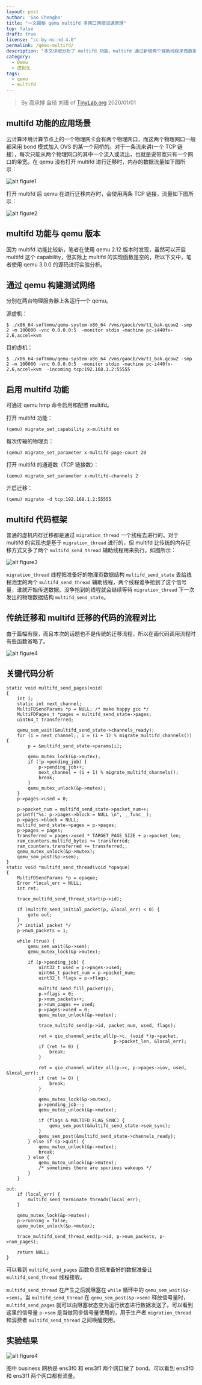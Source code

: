 ```yaml
---
layout: post
author: 'Gao Chengbo'
title: "一文揭秘 qemu multifd 多网口网络加速原理"
top: false
draft: true
license: "cc-by-nc-nd-4.0"
permalink: /qemu-multifd/
description: "本文详细分析了 multifd 功能，multifd 通过新增两个辅助线程来做数据传输，把数据生产和数据传输做了解耦，从而可以充分利用多个物理网口来加快数据传输。"
category:
  - Qemu
  - 虚拟化
tags:
  - qemu
  - multifd
---
```


>
> By 高承博 金琦 刘唐 of [TinyLab.org](http://tinylab.org)
> 2020/01/01
>

## multifd 功能的应用场景

云计算环境计算节点上的一个物理网卡会有两个物理网口，而这两个物理网口一般都采用 bond 模式加入 OVS 的某一个网桥的。对于一条流来讲(一个 TCP 链接），每次只能从两个物理网口的其中一个流入或流出，也就是说带宽只有一个网口的带宽。在 qemu 没有打开 multifd 进行迁移时，内存的数据流量如下图所示：

![alt figure1](/wp-content/uploads/2021/1/qemu/figure1.png)

打开 multifd 后 qemu 在进行迁移内存时，会使用两条 TCP 链接，流量如下图所示：

![alt figure2](/wp-content/uploads/2021/1/qemu/figure2.png)

## multifd 功能与 qemu 版本

因为 multifd 功能比较新，笔者在使用 qemu 2.12 版本时发现，虽然可以开启 multifd 这个 capability，但实际上 multifd 的实现函数是空的，所以下文中，笔者使用 qemu 3.0.0 的源码进行实验分析。

## 通过 qemu 构建测试网络

分别在两台物理服务器上各运行一个 qemu。

源虚机：

```
$ ./x86_64-softmmu/qemu-system-x86_64 /vms/gaocb/vm/t1_bak.qcow2 -smp 2 -m 100000 -vnc 0.0.0.0:5  -monitor stdio -machine pc-i440fx-2.6,accel=kvm
```

目的虚机：

```
$ ./x86_64-softmmu/qemu-system-x86_64 /vms/gaocb/vm/t1_bak.qcow2 -smp 2 -m 100000 -vnc 0.0.0.0:5  -monitor stdio -machine pc-i440fx-2.6,accel=kvm  -incoming tcp:192.168.1.2:55555
```

## 启用 multifd 功能

可通过 qemu hmp 命令启用和配置 multifd。

打开 multifd 功能：

```
(qemu) migrate_set_capability x-multifd on
```

每次传输的物理页：

```
(qemu) migrate_set_parameter x-multifd-page-count 20
```

打开 multifd 的通道数（TCP 链接数）：

```
(qemu) migrate_set_parameter x-multifd-channels 2
```

开启迁移：

```
(qemu) migrate -d tcp:192.168.1.2:55555
```

## multifd 代码框架

普通的虚机内存迁移都是通过 `migration_thread` 一个线程去进行的。对于 multifd 的实现也是基于 `migration_thread` 进行的，但 multifd 比传统的内存迁移方式又多了两个 `multifd_send_thread` 辅助线程用来执行。如图所示：

![alt figure3](/wp-content/uploads/2021/1/qemu/figure3.png)

`migration_thread` 线程把准备好的物理页数据结构 `multifd_send_state` 丢给线程池里的两个 `multifd_send_thread` 辅助线程，两个线程谁争抢到了这个信号量，谁就开始传送数据。没争抢到的线程就会继续等待 `migration_thread` 下一次发出的物理数据结构 `multifd_send_state`。

## 传统迁移和 multifd 迁移的代码的流程对比

由于篇幅有限，而且本次的话题也不是传统的迁移流程，所以在画代码调用流程时有些函数省略了。

![alt figure4](/wp-content/uploads/2021/1/qemu/figure4.png)

## 关键代码分析

```
static void multifd_send_pages(void)
{
    int i;
    static int next_channel;
    MultiFDSendParams *p = NULL; /* make happy gcc */
    MultiFDPages_t *pages = multifd_send_state->pages;
    uint64_t transferred;

    qemu_sem_wait(&multifd_send_state->channels_ready);
    for (i = next_channel;; i = (i + 1) % migrate_multifd_channels()) {
        p = &multifd_send_state->params[i];

        qemu_mutex_lock(&p->mutex);
        if (!p->pending_job) {
            p->pending_job++;
            next_channel = (i + 1) % migrate_multifd_channels();
            break;
        }
        qemu_mutex_unlock(&p->mutex);
    }
    p->pages->used = 0;

    p->packet_num = multifd_send_state->packet_num++;
    printf("%s: p->pages->block = NULL \n", __func__);
    p->pages->block = NULL;
    multifd_send_state->pages = p->pages;
    p->pages = pages;
    transferred = pages->used * TARGET_PAGE_SIZE + p->packet_len;
    ram_counters.multifd_bytes += transferred;
    ram_counters.transferred += transferred;;
    qemu_mutex_unlock(&p->mutex);
    qemu_sem_post(&p->sem);
}
static void *multifd_send_thread(void *opaque)
{
    MultiFDSendParams *p = opaque;
    Error *local_err = NULL;
    int ret;

    trace_multifd_send_thread_start(p->id);

    if (multifd_send_initial_packet(p, &local_err) < 0) {
        goto out;
    }
    /* initial packet */
    p->num_packets = 1;

    while (true) {
        qemu_sem_wait(&p->sem);
        qemu_mutex_lock(&p->mutex);

        if (p->pending_job) {
            uint32_t used = p->pages->used;
            uint64_t packet_num = p->packet_num;
            uint32_t flags = p->flags;

            multifd_send_fill_packet(p);
            p->flags = 0;
            p->num_packets++;
            p->num_pages += used;
            p->pages->used = 0;
            qemu_mutex_unlock(&p->mutex);

            trace_multifd_send(p->id, packet_num, used, flags);

            ret = qio_channel_write_all(p->c, (void *)p->packet,
                                        p->packet_len, &local_err);
            if (ret != 0) {
                break;
            }

            ret = qio_channel_writev_all(p->c, p->pages->iov, used, &local_err);
            if (ret != 0) {
                break;
            }

            qemu_mutex_lock(&p->mutex);
            p->pending_job--;
            qemu_mutex_unlock(&p->mutex);

            if (flags & MULTIFD_FLAG_SYNC) {
                qemu_sem_post(&multifd_send_state->sem_sync);
            }
            qemu_sem_post(&multifd_send_state->channels_ready);
        } else if (p->quit) {
            qemu_mutex_unlock(&p->mutex);
            break;
        } else {
            qemu_mutex_unlock(&p->mutex);
            /* sometimes there are spurious wakeups */
        }
    }

out:
    if (local_err) {
        multifd_send_terminate_threads(local_err);
    }

    qemu_mutex_lock(&p->mutex);
    p->running = false;
    qemu_mutex_unlock(&p->mutex);

    trace_multifd_send_thread_end(p->id, p->num_packets, p->num_pages);

    return NULL;
}
```

可以看到 `multifd_send_pages` 函数负责把准备好的数据准备让 `multifd_send_thread` 线程接收。

`multifd_send_thread` 在产生之后就阻塞在 `while` 循环中的 `qemu_sem_wait(&p->sem)`，当 `multifd_send_thread` 在 `qemu_sem_post(&p->sem)` 释放信号量时，`multifd_send_pages` 就可以由阻塞状态变为运行状态进行数据发送了。可以看到这里的信号量 `p->sem` 是当做同步信号量使用的，用于生产者 `migration_thread` 和消费者 `multifd_send_thread` 之间唤醒使用。

## 实验结果

![alt figure4](/wp-content/uploads/2021/1/qemu/figure4.png)

图中 business 网桥是 ens3f0 和 ens3f1 两个网口做了 bond。可以看到 ens3f0 和 ens3f1 两个网口都有流量。
